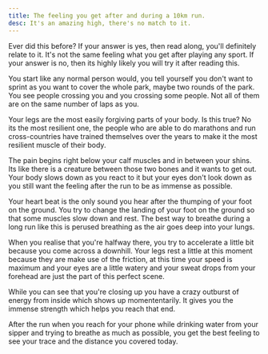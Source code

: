 ```yaml
---
title: The feeling you get after and during a 10km run.
desc: It's an amazing high, there's no match to it.
---
```


Ever did this before? If your answer is yes, then read along, you'll definitely relate to it. It's not the same feeling what you get after playing any sport. If your answer is no, then its highly likely you will try it after reading this.

You start like any normal person would, you tell yourself you don't want to sprint as you want to cover the whole park, maybe two rounds of the park. You see people crossing you and you crossing some people. Not all of them are on the same number of laps as you.

Your legs are the most easily forgiving parts of your body. Is this true? No its the most resilient one, the people who are able to do marathons and run cross-countries have trained themselves over the years to make it the most resilient muscle of their body.

The pain begins right below your calf muscles and in between your shins. Its like there is a creature between those two bones and it wants to get out. Your body slows down as you react to it but your eyes don't look down as you still want the feeling after the run to be as immense as possible. 

Your heart beat is the only sound you hear after the thumping of your foot on the ground. You try to change the landing of your foot on the ground so that some muscles slow down and rest. The best way to breathe during a long run like this is perused breathing as the air goes deep into your lungs.

When you realise that you're halfway there, you try to accelerate a little bit because you come across a downhill. Your legs rest a little at this moment because they are make use of the friction, at this time your speed is maximum and your eyes are a little watery and your sweat drops from your forehead are just the part of this perfect scene.

While you can see that you're closing up you have a crazy outburst of energy from inside which shows up momententarily. It gives you the immense strength which helps you reach that end. 

After the run when you reach for your phone while drinking water from your sipper and trying to breathe as much as possible, you get the best feeling to see your trace and the distance you covered today.